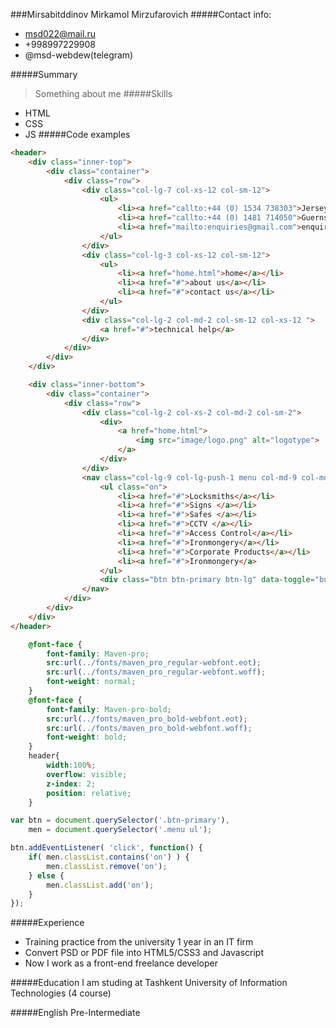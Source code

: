 ###Mirsabitddinov Mirkamol Mirzufarovich
#####Contact info: 
* msd022@mail.ru  
* +998997229908
* @msd-webdew(telegram)

#####Summary
>Something about me
#####Skills
* HTML
* CSS
* JS
#####Code examples
```HTML
<header>
    <div class="inner-top">
        <div class="container">
            <div class="row">
                <div class="col-lg-7 col-xs-12 col-sm-12">
                    <ul>
                        <li><a href="callto:+44 (0) 1534 738303">Jersey: +44 (0) 1534 738303</a></li>
                        <li><a href="callto:+44 (0) 1481 714050">Guernsey: +44 (0) 1481 714050</a></li>
                        <li><a href="mailto:enquiries@gmail.com">enquiries@ilsj.co.uk</a></li>
                    </ul>
                </div>
                <div class="col-lg-3 col-xs-12 col-sm-12">
                    <ul>
                        <li><a href="home.html">home</a></li>
                        <li><a href="#">about us</a></li>
                        <li><a href="#">contact us</a></li>
                    </ul>
                </div>
                <div class="col-lg-2 col-md-2 col-sm-12 col-xs-12 ">
                    <a href="#">technical help</a>
                </div>
            </div>
        </div>
    </div>

    <div class="inner-bottom">
        <div class="container">
            <div class="row">
                <div class="col-lg-2 col-xs-2 col-md-2 col-sm-2">
                    <div>
                        <a href="home.html">
                            <img src="image/logo.png" alt="logotype">
                        </a>
                    </div>
                </div>
                <nav class="col-lg-9 col-lg-push-1 menu col-md-9 col-md-push-1 col-sm-11 col-sm-push-1">
                    <ul class="on">
                        <li><a href="#">Locksmiths</a></li>
                        <li><a href="#">Signs </a></li>
                        <li><a href="#">Safes </a></li>
                        <li><a href="#">CCTV </a></li>
                        <li><a href="#">Access Control</a></li>
                        <li><a href="#">Ironmongery</a></li>
                        <li><a href="#">Corporate Products</a></li>
                        <li><a href="#">Ironmongery</a>
                    </ul>
                    <div class="btn btn-primary btn-lg" data-toggle="button" aria-pressed="false">MENU</div>
                </nav>
            </div>
        </div>
    </div>
</header>
```
```CSS
    @font-face {
        font-family: Maven-pro;
        src:url(../fonts/maven_pro_regular-webfont.eot);
        src:url(../fonts/maven_pro_regular-webfont.woff);
        font-weight: normal;
    }
    @font-face {
        font-family: Maven-pro-bold;
        src:url(../fonts/maven_pro_bold-webfont.eot);
        src:url(../fonts/maven_pro_bold-webfont.woff);
        font-weight: bold;
    }
    header{
        width:100%;
        overflow: visible;
        z-index: 2;
        position: relative;
    }
```
```javascript
var btn = document.querySelector('.btn-primary'),
    men = document.querySelector('.menu ul');

btn.addEventListener( 'click', function() {
    if( men.classList.contains('on') ) {
        men.classList.remove('on');
    } else {
        men.classList.add('on');
    }
});
```

#####Experience
- Training practice from the university 1 year in an IT firm
- Convert PSD or PDF file into HTML5/CSS3 and Javascript
- Now I work as a front-end freelance developer

#####Education
I am studing at Tashkent University of Information Technologies (4 course)

#####English
Pre-Intermediate

    